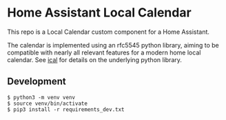 # Home Assistant Local Calendar

This repo is a Local Calendar custom component for a Home Assistant.

The calendar is implemented using an rfc5545 python library, aiming to
be compatible with nearly all relevant features for a modern home local
calendar.  See [ical](https://github.com/allenporter/ical) for details
on the underlying python library.

## Development

```
$ python3 -m venv venv
$ source venv/bin/activate
$ pip3 install -r requirements_dev.txt
```

